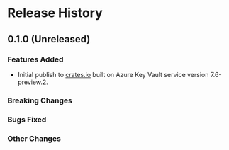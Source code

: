 # Release History

## 0.1.0 (Unreleased)

### Features Added

- Initial publish to [crates.io](https://crates.io/crates/azure_security_keyvault_keys) built on Azure Key Vault service version 7.6-preview.2.

### Breaking Changes

### Bugs Fixed

### Other Changes
